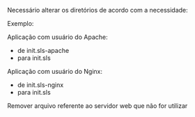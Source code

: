 Necessário alterar os diretórios de acordo com a necessidade:

Exemplo:

Aplicação com usuário do Apache: 
 - de init.sls-apache  
 - para init.sls

Aplicação  com usuário do Nginx:
 - de init.sls-nginx
 - para init.sls


Remover arquivo referente ao servidor web que não for utilizar

